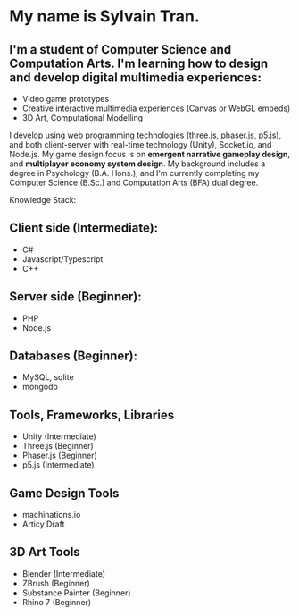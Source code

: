 # My name is Sylvain Tran.
## I'm a student of Computer Science and Computation Arts. I'm learning how to design and develop digital multimedia experiences:
- Video game prototypes
- Creative interactive multimedia experiences (Canvas or WebGL embeds)
- 3D Art, Computational Modelling

I develop using web programming technologies (three.js, phaser.js, p5.js), and both client-server with real-time technology (Unity), Socket.io, and Node.js. 
My game design focus is on **emergent narrative gameplay design**, and **multiplayer economy system design**.
My background includes a degree in Psychology (B.A. Hons.), and I'm currently completing my Computer Science (B.Sc.) and Computation Arts (BFA) dual degree.

Knowledge Stack:
## Client side (Intermediate):
- C#
- Javascript/Typescript
- C++

## Server side (Beginner):
- PHP
- Node.js

## Databases (Beginner):
- MySQL, sqlite
- mongodb

## Tools, Frameworks, Libraries
- Unity (Intermediate)
- Three.js (Beginner)
- Phaser.js (Beginner)
- p5.js (Intermediate)

## Game Design Tools
- machinations.io
- Articy Draft

## 3D Art Tools
- Blender (Intermediate)
- ZBrush (Beginner) 
- Substance Painter (Beginner)
- Rhino 7 (Beginner)
